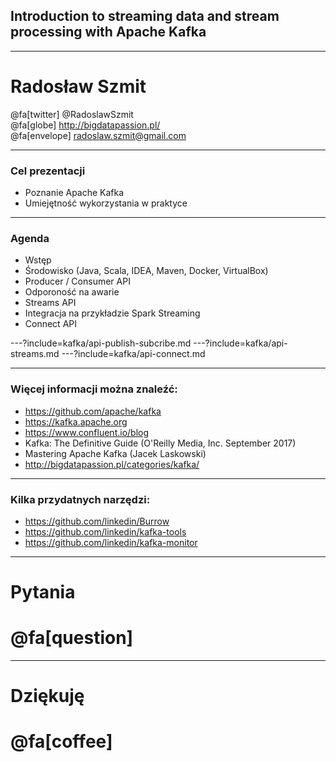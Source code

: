 
## Introduction to streaming data and stream processing with Apache Kafka



---
# Radosław Szmit
@fa[twitter] @RadoslawSzmit <br/>
@fa[globe] http://bigdatapassion.pl/ <br/>
@fa[envelope] radoslaw.szmit@gmail.com <br/>



---
### Cel prezentacji
* Poznanie Apache Kafka
* Umiejętność wykorzystania w praktyce



---
### Agenda
* Wstęp
* Środowisko (Java, Scala, IDEA, Maven, Docker, VirtualBox)
* Producer / Consumer API
* Odporoność na awarie
* Streams API
* Integracja na przykładzie Spark Streaming
* Connect API



---?include=kafka/api-publish-subcribe.md
---?include=kafka/api-streams.md
---?include=kafka/api-connect.md



---
### Więcej informacji można znaleźć:
* https://github.com/apache/kafka
* https://kafka.apache.org
* https://www.confluent.io/blog
* Kafka: The Definitive Guide (O'Reilly Media, Inc. September 2017)
* Mastering Apache Kafka (Jacek Laskowski)
* http://bigdatapassion.pl/categories/kafka/



---
### Kilka przydatnych narzędzi:
* https://github.com/linkedin/Burrow
* https://github.com/linkedin/kafka-tools
* https://github.com/linkedin/kafka-monitor



---
# Pytania 
# @fa[question]



---
<!-- .slide: class="end" -->
# Dziękuję
# @fa[coffee]